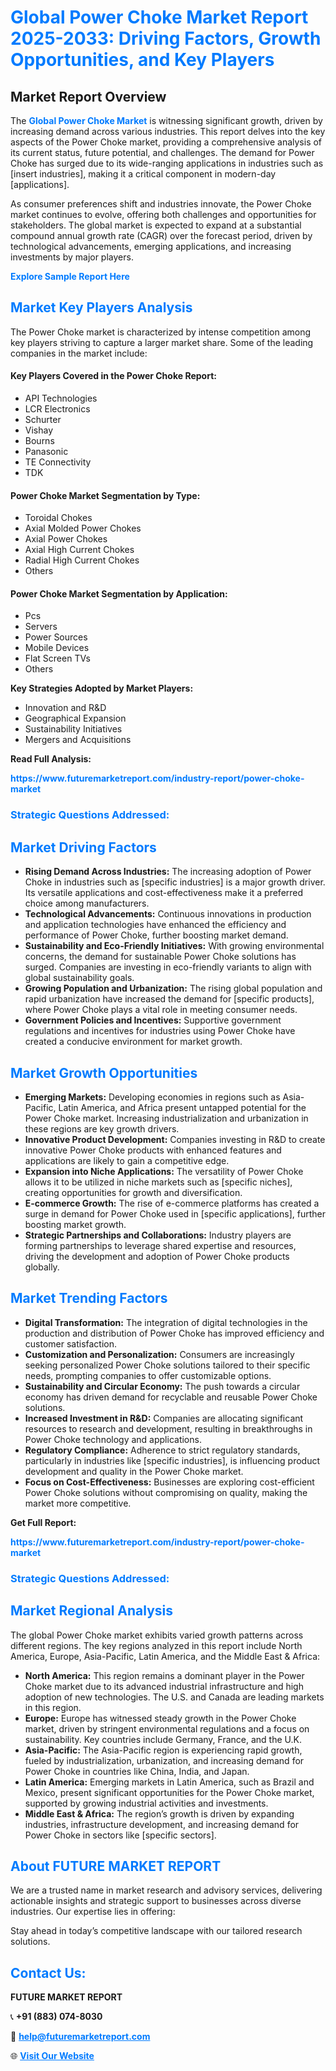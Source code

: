 <h1 style="color: #007BFF;">Global Power Choke Market Report 2025-2033: Driving Factors, Growth Opportunities, and Key Players</h1>

<section id="overview">
<h2>Market Report Overview</h2>
<p>The <a href="https://www.futuremarketreport.com/industry-report/power-choke-market" style="color: #007BFF; text-decoration: none;"><strong>Global Power Choke Market</strong></a> is witnessing significant growth, driven by increasing demand across various industries. This report delves into the key aspects of the Power Choke market, providing a comprehensive analysis of its current status, future potential, and challenges. The demand for Power Choke has surged due to its wide-ranging applications in industries such as [insert industries], making it a critical component in modern-day [applications].</p>
<p>As consumer preferences shift and industries innovate, the Power Choke market continues to evolve, offering both challenges and opportunities for stakeholders. The global market is expected to expand at a substantial compound annual growth rate (CAGR) over the forecast period, driven by technological advancements, emerging applications, and increasing investments by major players.</p>
</section>

<section id="overview">
<p><a href="https://www.futuremarketreport.com/request-sample/reportId=81816" style="color: #007BFF; text-decoration: none;"><strong>Explore Sample Report Here</strong></a></p>
</section>

<section id="key-players">
<h2 style="color: #007BFF;">Market Key Players Analysis</h2>
<p>The Power Choke market is characterized by intense competition among key players striving to capture a larger market share. Some of the leading companies in the market include:</p>
<h4>Key Players Covered in the Power Choke Report:</h4>
<ul><li>API Technologies</li><li>LCR Electronics</li><li>Schurter</li><li>Vishay</li><li>Bourns</li><li>Panasonic</li><li>TE Connectivity</li><li>TDK</li></ul>
<h4>Power Choke Market Segmentation by Type:</h4>
<ul><li>Toroidal Chokes</li><li>Axial Molded Power Chokes</li><li>Axial Power Chokes</li><li>Axial High Current Chokes</li><li>Radial High Current Chokes</li><li>Others</li></ul>

<h4>Power Choke Market Segmentation by Application:</h4>
<ul><li>Pcs</li><li>Servers</li><li>Power Sources</li><li>Mobile Devices</li><li>Flat Screen TVs</li><li>Others</li></ul>
<p><strong>Key Strategies Adopted by Market Players:</strong></p>
<ul>
<li>Innovation and R&D</li>
<li>Geographical Expansion</li>
<li>Sustainability Initiatives</li>
<li>Mergers and Acquisitions</li>
</ul>
</section>

<section>
<p><strong>Read Full Analysis: </strong></p><a href="https://www.futuremarketreport.com/industry-report/power-choke-market" style="color: #007BFF; text-decoration: none;"><strong>https://www.futuremarketreport.com/industry-report/power-choke-market</strong></a>
<h3 style="color: #007BFF;">Strategic Questions Addressed:</h3>
</section>

<section id="driving-factors">
<h2 style="color: #007BFF;">Market Driving Factors</h2>
<ul>
<li><strong>Rising Demand Across Industries:</strong> The increasing adoption of Power Choke in industries such as [specific industries] is a major growth driver. Its versatile applications and cost-effectiveness make it a preferred choice among manufacturers.</li>
<li><strong>Technological Advancements:</strong> Continuous innovations in production and application technologies have enhanced the efficiency and performance of Power Choke, further boosting market demand.</li>
<li><strong>Sustainability and Eco-Friendly Initiatives:</strong> With growing environmental concerns, the demand for sustainable Power Choke solutions has surged. Companies are investing in eco-friendly variants to align with global sustainability goals.</li>
<li><strong>Growing Population and Urbanization:</strong> The rising global population and rapid urbanization have increased the demand for [specific products], where Power Choke plays a vital role in meeting consumer needs.</li>
<li><strong>Government Policies and Incentives:</strong> Supportive government regulations and incentives for industries using Power Choke have created a conducive environment for market growth.</li>
</ul>
</section>

<section id="growth-opportunities">
<h2 style="color: #007BFF;">Market Growth Opportunities</h2>
<ul>
<li><strong>Emerging Markets:</strong> Developing economies in regions such as Asia-Pacific, Latin America, and Africa present untapped potential for the Power Choke market. Increasing industrialization and urbanization in these regions are key growth drivers.</li>
<li><strong>Innovative Product Development:</strong> Companies investing in R&D to create innovative Power Choke products with enhanced features and applications are likely to gain a competitive edge.</li>
<li><strong>Expansion into Niche Applications:</strong> The versatility of Power Choke allows it to be utilized in niche markets such as [specific niches], creating opportunities for growth and diversification.</li>
<li><strong>E-commerce Growth:</strong> The rise of e-commerce platforms has created a surge in demand for Power Choke used in [specific applications], further boosting market growth.</li>
<li><strong>Strategic Partnerships and Collaborations:</strong> Industry players are forming partnerships to leverage shared expertise and resources, driving the development and adoption of Power Choke products globally.</li>
</ul>
</section>

<section id="trending-factors">
<h2 style="color: #007BFF;">Market Trending Factors</h2>
<ul>
<li><strong>Digital Transformation:</strong> The integration of digital technologies in the production and distribution of Power Choke has improved efficiency and customer satisfaction.</li>
<li><strong>Customization and Personalization:</strong> Consumers are increasingly seeking personalized Power Choke solutions tailored to their specific needs, prompting companies to offer customizable options.</li>
<li><strong>Sustainability and Circular Economy:</strong> The push towards a circular economy has driven demand for recyclable and reusable Power Choke solutions.</li>
<li><strong>Increased Investment in R&D:</strong> Companies are allocating significant resources to research and development, resulting in breakthroughs in Power Choke technology and applications.</li>
<li><strong>Regulatory Compliance:</strong> Adherence to strict regulatory standards, particularly in industries like [specific industries], is influencing product development and quality in the Power Choke market.</li>
<li><strong>Focus on Cost-Effectiveness:</strong> Businesses are exploring cost-efficient Power Choke solutions without compromising on quality, making the market more competitive.</li>
</ul>
</section>

<section>
<p><strong>Get Full Report: </strong></p><a href="https://www.futuremarketreport.com/industry-report/power-choke-market" style="color: #007BFF; text-decoration: none;"><strong>https://www.futuremarketreport.com/industry-report/power-choke-market</strong></a>
<h3 style="color: #007BFF;">Strategic Questions Addressed:</h3>
</section>


<section id="regional-analysis">
<h2 style="color: #007BFF;">Market Regional Analysis</h2>
<p>The global Power Choke market exhibits varied growth patterns across different regions. The key regions analyzed in this report include North America, Europe, Asia-Pacific, Latin America, and the Middle East & Africa:</p>
<ul>
<li><strong>North America:</strong> This region remains a dominant player in the Power Choke market due to its advanced industrial infrastructure and high adoption of new technologies. The U.S. and Canada are leading markets in this region.</li>
<li><strong>Europe:</strong> Europe has witnessed steady growth in the Power Choke market, driven by stringent environmental regulations and a focus on sustainability. Key countries include Germany, France, and the U.K.</li>
<li><strong>Asia-Pacific:</strong> The Asia-Pacific region is experiencing rapid growth, fueled by industrialization, urbanization, and increasing demand for Power Choke in countries like China, India, and Japan.</li>
<li><strong>Latin America:</strong> Emerging markets in Latin America, such as Brazil and Mexico, present significant opportunities for the Power Choke market, supported by growing industrial activities and investments.</li>
<li><strong>Middle East & Africa:</strong> The region’s growth is driven by expanding industries, infrastructure development, and increasing demand for Power Choke in sectors like [specific sectors].</li>
</ul>
</section>

<footer>
<h2 style="color: #007BFF;">About FUTURE MARKET REPORT</h2>
<p>We are a trusted name in market research and advisory services, delivering actionable insights and strategic support to businesses across diverse industries. Our expertise lies in offering:</p>

<p>Stay ahead in today’s competitive landscape with our tailored research solutions.</p>

<h2 style="color: #007BFF;">Contact Us:</h2>
<p><strong>FUTURE MARKET REPORT</strong></p>
<p>📞 <strong>+91 (883) 074-8030</strong></p>
<p>📧 <strong><a href="mailto:help@futuremarketreport.com" style="color: #007BFF;">help@futuremarketreport.com</a></strong></p>
<p>🌐 <strong><a href="https://www.futuremarketreport.com/" style="color: #007BFF;">Visit Our Website</a></strong></p>
</footer>